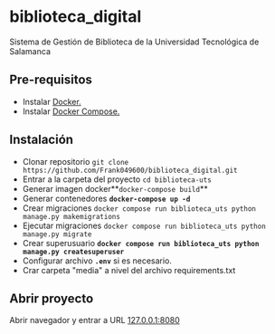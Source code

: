 # biblioteca_digital
Sistema de Gestión de Biblioteca de la Universidad Tecnológica de Salamanca

## Pre-requisitos

- Instalar [Docker.](https://www.docker.com/get-started)
- Instalar [Docker Compose.](https://docs.docker.com/compose/install/)

## Instalación

- Clonar repositorio `git clone https://github.com/Frank049600/biblioteca_digital.git`
- Entrar a la carpeta del proyecto `cd biblioteca-uts`
- Generar imagen docker**`docker-compose build`**
- Generar contenedores **`docker-compose up -d`**
- Crear migraciones `docker compose run biblioteca_uts python manage.py makemigrations`
- Ejecutar migraciones `docker compose run biblioteca_uts python manage.py migrate`
- Crear superusuario **`docker compose run biblioteca_uts python manage.py createsuperuser`**
- Configurar archivo **`.env`** si es necesario.
- Crar carpeta "media" a nivel del archivo requirements.txt

## Abrir proyecto

Abrir navegador y entrar a URL [127.0.0.1:8080](http://127.0.0.1:8080)
